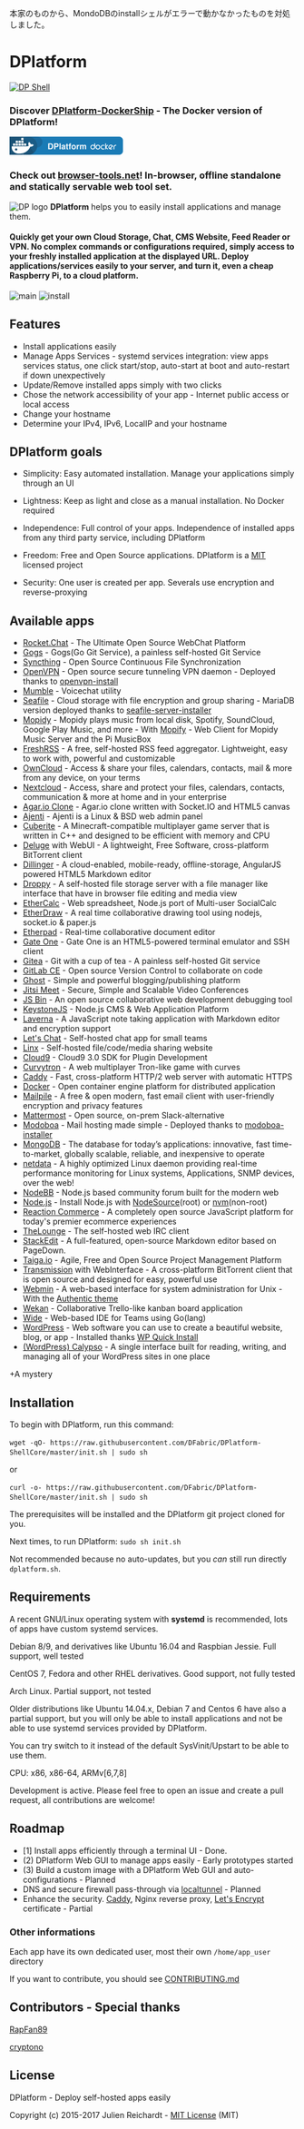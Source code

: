 本家のものから、MondoDBのinstallシェルがエラーで動かなかったものを対処しました。

# DPlatform

[![DP Shell](https://raw.githubusercontent.com/DFabric/DPlatform-ShellCore/gh-pages/img/deploy.png)](https://dfabric.github.io/DPlatform-ShellCore)

### Discover [DPlatform-DockerShip](https://github.com/DFabric/DPlatform-DockerShip) - The Docker version of DPlatform!

[![DP Docker](https://raw.githubusercontent.com/DFabric/DPlatform-DockerShip/gh-pages/img/deploy-docker.png)](https://dfabric.github.io/DPlatform-DockerShip)

### Check out [browser-tools.net](https://browser-tools.net)! In-browser, offline standalone and statically servable web tool set.

![DP logo](https://dfabric.github.io/DPlatform-ShellCore/img/logo.svg)
**DPlatform** helps you to easily install applications and manage them.

#### Quickly get your own Cloud Storage, Chat, CMS Website, Feed Reader or VPN. No complex commands or configurations required, simply access to your freshly installed application at the displayed URL. Deploy applications/services easily to your server, and turn it, even a cheap Raspberry Pi, to a cloud platform.
![main](https://raw.githubusercontent.com/DFabric/DPlatform-ShellCore/gh-pages/img/main.png)
![install](https://raw.githubusercontent.com/DFabric/DPlatform-ShellCore/gh-pages/img/install.png)

## Features
- Install applications easily
- Manage Apps Services - systemd services integration: view apps services status, one click start/stop, auto-start at boot and auto-restart if down unexpectively
- Update/Remove installed apps simply with two clicks
- Chose the network accessibility of your app - Internet public access or local access
- Change your hostname
- Determine your IPv4, IPv6, LocalIP and your hostname

## DPlatform goals
- Simplicity: Easy automated installation. Manage your applications simply through an UI

- Lightness: Keep as light and close as a manual installation. No Docker required

- Independence: Full control of your apps. Independence of installed apps from any third party service, including DPlatform

- Freedom: Free and Open Source applications. DPlatform is a [MIT](http://opensource.org/licenses/MIT) licensed project

- Security: One user is created per app. Severals use encryption and reverse-proxying

## Available apps
- [Rocket.Chat](https://rocket.chat/) - The Ultimate Open Source WebChat Platform
- [Gogs](https://gogs.io/) - Gogs(Go Git Service), a painless self-hosted Git Service
- [Syncthing](https://syncthing.net/) - Open Source Continuous File Synchronization
- [OpenVPN](https://openvpn.net/) - Open source secure tunneling VPN daemon - Deployed thanks to [openvpn-install](https://github.com/Nyr/openvpn-install)
- [Mumble](http://www.mumble.info/) - Voicechat utility
- [Seafile](https://seafile.com) - Cloud storage with file encryption and group sharing - MariaDB version deployed thanks to [seafile-server-installer](https://github.com/SeafileDE/seafile-server-installer)
- [Mopidy](https://www.mopidy.com/) - Mopidy plays music from local disk, Spotify, SoundCloud, Google Play Music, and more - With [Mopify](https://github.com/dirkgroenen/mopidy-mopify) - Web Client for Mopidy Music Server and the Pi MusicBox
- [FreshRSS](http://freshrss.org/) - A free, self-hosted RSS feed aggregator. Lightweight, easy to work with, powerful and customizable
- [OwnCloud](https://owncloud.org/) - Access & share your files, calendars, contacts, mail & more from any device, on your terms
- [Nextcloud](https://nextcloud.com) - Access, share and protect your files, calendars, contacts, communication & more at home and in your enterprise
- [Agar.io Clone](https://github.com/huytd/agar.io-clone) - Agar.io clone written with Socket.IO and HTML5 canvas
- [Ajenti](http://ajenti.org/core/) - Ajenti is a Linux & BSD web admin panel
- [Cuberite](http://cuberite.org/) - A Minecraft-compatible multiplayer game server that is written in C++ and designed to be efficient with memory and CPU
- [Deluge](http://deluge-torrent.org/) with WebUI - A lightweight, Free Software, cross-platform BitTorrent client
- [Dillinger](http://dillinger.io/) - A cloud-enabled, mobile-ready, offline-storage, AngularJS powered HTML5 Markdown editor
- [Droppy](https://github.com/silverwind/droppy) - A self-hosted file storage server with a file manager like interface that have in browser file editing and media view
- [EtherCalc](https://ethercalc.net/) - Web spreadsheet, Node.js port of Multi-user SocialCalc
- [EtherDraw](https://github.com/JohnMcLear/draw) - A real time collaborative drawing tool using nodejs, socket.io & paper.js
- [Etherpad](http://etherpad.org/) - Real-time collaborative document editor
- [Gate One](http://liftoffsoftware.com/Products/GateOne) - Gate One is an HTML5-powered terminal emulator and SSH client
- [Gitea](https://gitea.io/) - Git with a cup of tea - A painless self-hosted Git service
- [GitLab CE](https://about.gitlab.com/features/) - Open source Version Control to collaborate on code
- [Ghost](https://ghost.org/) - Simple and powerful blogging/publishing platform
- [Jitsi Meet](https://jitsi.org/Projects/JitsiMeet) - Secure, Simple and Scalable Video Conferences
- [JS Bin](http://jsbin.com) - An open source collaborative web development debugging tool
- [KeystoneJS](http://keystonejs.com/) - Node.js CMS & Web Application Platform
- [Laverna](https://laverna.cc/) - A JavaScript note taking application with Markdown editor and encryption support
- [Let's Chat](https://sdelements.github.io/lets-chat/) - Self-hosted chat app for small teams
- [Linx](https://github.com/andreimarcu/linx-server) - Self-hosted file/code/media sharing website
- [Cloud9](https://github.com/c9/core) - Cloud9 3.0 SDK for Plugin Development
- [Curvytron](http://www.curvytron.com/) - A web multiplayer Tron-like game with curves
- [Caddy](https://caddyserver.com/) - Fast, cross-platform HTTP/2 web server with automatic HTTPS
- [Docker](https://www.docker.com/) - Open container engine platform for distributed application
- [Mailpile](https://www.mailpile.is/) - A free & open modern, fast email client with user-friendly encryption and privacy features
- [Mattermost](http://mattermost.org/) - Open source, on-prem Slack-alternative
- [Modoboa](https://github.com/tonioo/modoboa) - Mail hosting made simple - Deployed thanks to [modoboa-installer](https://github.com/modoboa/modoboa-installer)
- [MongoDB](https://www.mongodb.org/) - The database for today’s applications: innovative, fast time-to-market, globally scalable, reliable, and inexpensive to operate
- [netdata](http://netdata.firehol.org/) - A highly optimized Linux daemon providing real-time performance monitoring for Linux systems, Applications, SNMP devices, over the web!
- [NodeBB](https://nodebb.org/) - Node.js based community forum built for the modern web
- [Node.js](https://nodejs.org/) - Install Node.js with [NodeSource](https://nodesource.com/)(root) or [nvm](https://github.com/creationix/nvm)(non-root)
- [Reaction Commerce](https://reactioncommerce.com/) - A completely open source JavaScript platform for today's premier ecommerce experiences
- [TheLounge](https://thelounge.github.io/) - The self-hosted web IRC client
- [StackEdit](https://stackedit.io/) - A full-featured, open-source Markdown editor based on PageDown.
- [Taiga.io](https://taiga.io/) - Agile, Free and Open Source Project Management Platform
- [Transmission](https://www.transmissionbt.com/) with WebInterface - A cross-platform BitTorrent client that is open source and designed for easy, powerful use
- [Webmin](http://www.webmin.com/) -  A web-based interface for system administration for Unix - With the [Authentic theme](https://github.com/qooob/authentic-theme)
- [Wekan](https://wekan.io/) - Collaborative Trello-like kanban board application
- [Wide](https://wide.b3log.org/) - Web-based IDE for Teams using Go(lang)
- [WordPress](https://wordpress.org/) - Web software you can use to create a beautiful website, blog, or app - Installed thanks [WP Quick Install](http://wp-quick-install.com/)
- [(WordPress) Calypso](https://developer.wordpress.com/calypso/) - A single interface built for reading, writing, and managing all of your WordPress sites in one place

 +A mystery

## Installation
To begin with DPlatform, run this command:

`wget -qO- https://raw.githubusercontent.com/DFabric/DPlatform-ShellCore/master/init.sh | sudo sh`

or

`curl -o- https://raw.githubusercontent.com/DFabric/DPlatform-ShellCore/master/init.sh | sudo sh`

The prerequisites will be installed and the DPlatform git project cloned for you.

Next times, to run DPlatform:
`sudo sh init.sh`

Not recommended because no auto-updates, but you *can* still run directly `dplatform.sh`.

## Requirements
A recent GNU/Linux operating system with **systemd** is recommended, lots of apps have custom systemd services.

Debian 8/9, and derivatives like Ubuntu 16.04 and Raspbian Jessie. Full support, well tested

CentOS 7, Fedora and other RHEL derivatives. Good support, not fully tested

Arch Linux. Partial support, not tested

Older distributions like Ubuntu 14.04.x, Debian 7 and Centos 6 have also a partial support, but you will only be able to install applications and not be able to use systemd services provided by DPlatform.

You can try switch to it instead of the default SysVinit/Upstart to be able to use them.

CPU: x86, x86-64, ARMv[6,7,8]

Development is active. Please feel free to open an issue and create a pull request, all contributions are welcome!

## Roadmap
 - [1] Install apps efficiently through a terminal UI - Done.
 - (2) DPlatform Web GUI to manage apps easily - Early prototypes started
 - (3) Build a custom image with a DPlatform Web GUI and auto-configurations - Planned
 - DNS and secure firewall pass-through via [localtunnel](https://localtunnel.me/) - Planned
 - Enhance the security. [Caddy](https://caddyserver.com/), Nginx reverse proxy, [Let's Encrypt](https://letsencrypt.org/) certificate - Partial

### Other informations
Each app have its own dedicated user, most their own `/home/app_user` directory

If you want to contribute, you should see [CONTRIBUTING.md](https://github.com/DFabric/DPlatform-ShellCore/blob/master/CONTRIBUTING.md)

## Contributors - Special thanks
[RapFan89](https://github.com/RapFan89)

[cryptono](https://github.com/cryptono)

## License
DPlatform - Deploy self-hosted apps easily

Copyright (c) 2015-2017 Julien Reichardt - [MIT License](http://opensource.org/licenses/MIT) (MIT)
